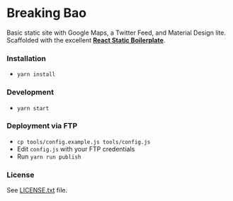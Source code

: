 # Breaking Bao

Basic static site with Google Maps, a Twitter Feed, and Material Design lite. Scaffolded with the excellent [**React Static Boilerplate**](https://github.com/kriasoft/react-static-boilerplate).

### Installation
- `yarn install`

### Development
- `yarn start`

### Deployment via FTP
- `cp tools/config.example.js tools/config.js`
- Edit `config.js` with your FTP credentials
- Run `yarn run publish`

### License
See [LICENSE.txt](https://github.com/danyim/breaking-bao/blob/master/LICENSE.txt) file.
